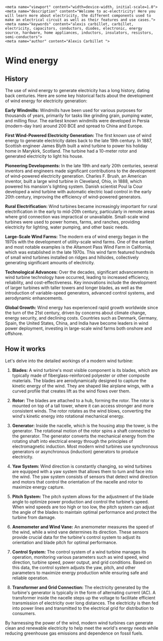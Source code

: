     <meta name="viewport" content="width=device-width, initial-scale=1.0">
    <meta name="description" content="Welcome to ac-electricity! Here you will learn more about electricity, the different components used to make an electrical circuit as well as their features and use cases.">
    <meta name="keywords" content="alexis carbillet, carbillet, electricity, capacitors, conductors, diodes, electronic, energy source, hardware, home appliances, inductors, insulators, resistors, semi-conductors">
    <meta name="author" content="Alexis Carbillet ">
</head>

# Wind energy

## History

The use of wind energy to generate electricity has a long history, dating back centuries. Here are some key historical facts about the development of wind energy for electricity generation:

**Early Windmills:** Windmills have been used for various purposes for thousands of years, primarily for tasks like grinding grain, pumping water, and milling flour. The earliest known windmills were developed in Persia (modern-day Iran) around 200 BCE and spread to China and Europe.

**First Wind-Powered Electricity Generation:** The first known use of wind energy to generate electricity dates back to the late 19th century. In 1887, Scottish engineer James Blyth built a wind turbine to power his holiday home in Marykirk, Scotland. The turbine had a 10-meter rotor and generated electricity to light his house.

**Pioneering Developments:** In the late 19th and early 20th centuries, several inventors and engineers made significant contributions to the development of wind-powered electricity generation. Charles F. Brush, an American inventor, built a large wind turbine in Cleveland, Ohio, in 1888, which powered his mansion's lighting system. Danish scientist Poul la Cour developed a wind turbine with automatic electric load control in the early 20th century, improving the efficiency of wind-powered generators.

**Rural Electrification:** Wind turbines became increasingly important for rural electrification in the early to mid-20th century, particularly in remote areas where grid connection was impractical or unavailable. Small-scale wind turbines were used to power homes, farms, and ranches, providing electricity for lighting, water pumping, and other basic needs.

**Large-Scale Wind Farms:** The modern era of wind energy began in the 1970s with the development of utility-scale wind farms. One of the earliest and most notable examples is the Altamont Pass Wind Farm in California, which was established in the late 1970s. This wind farm featured hundreds of small wind turbines installed on ridges and hillsides, collectively generating significant amounts of electricity.

**Technological Advances:** Over the decades, significant advancements in wind turbine technology have occurred, leading to increased efficiency, reliability, and cost-effectiveness. Key innovations include the development of larger turbines with taller towers and longer blades, as well as the introduction of variable-speed generators, advanced control systems, and aerodynamic enhancements.

**Global Growth:** Wind energy has experienced rapid growth worldwide since the turn of the 21st century, driven by concerns about climate change, energy security, and declining costs. Countries such as Denmark, Germany, Spain, the United States, China, and India have become leaders in wind power deployment, investing in large-scale wind farms both onshore and offshore.

## How it works

Let's delve into the detailed workings of a modern wind turbine:

1. **Blades:** A wind turbine's most visible component is its blades, which are typically made of fiberglass-reinforced polyester or other composite materials. The blades are aerodynamically designed to capture the kinetic energy of the wind. They are shaped like airplane wings, with a curved profile that creates lift as the wind flows over them.

2. **Rotor:** The blades are attached to a hub, forming the rotor. The rotor is mounted on top of a tall tower, where it can access stronger and more consistent winds. The rotor rotates as the wind blows, converting the wind's kinetic energy into rotational mechanical energy.

3. **Generator:** Inside the nacelle, which is the housing atop the tower, is the generator. The rotational motion of the rotor spins a shaft connected to the generator. The generator converts the mechanical energy from the rotating shaft into electrical energy through the principles of electromagnetic induction. Most modern wind turbines use synchronous generators or asynchronous (induction) generators to produce electricity.

4. **Yaw System:** Wind direction is constantly changing, so wind turbines are equipped with a yaw system that allows them to turn and face into the wind. The yaw system consists of sensors that detect wind direction and motors that control the orientation of the nacelle and rotor to maximize energy capture.

5. **Pitch System:** The pitch system allows for the adjustment of the blade angle to optimize power production and control the turbine's speed. When wind speeds are too high or too low, the pitch system can adjust the angle of the blades to maintain optimal performance and protect the turbine from damage.

6. **Anemometer and Wind Vane:** An anemometer measures the speed of the wind, while a wind vane determines its direction. These sensors provide crucial data for the turbine's control system to adjust its orientation and blade pitch for optimal performance.

7. **Control System:** The control system of a wind turbine manages its operation, monitoring various parameters such as wind speed, wind direction, turbine speed, power output, and grid conditions. Based on this data, the control system adjusts the yaw, pitch, and other parameters to maximize energy production while ensuring safe and reliable operation.

8. **Transformer and Grid Connection:** The electricity generated by the turbine's generator is typically in the form of alternating current (AC). A transformer inside the nacelle steps up the voltage to facilitate efficient transmission of electricity over long distances. The electricity is then fed into power lines and transmitted to the electrical grid for distribution to consumers.

By harnessing the power of the wind, modern wind turbines can generate clean and renewable electricity to help meet the world's energy needs while reducing greenhouse gas emissions and dependence on fossil fuels.